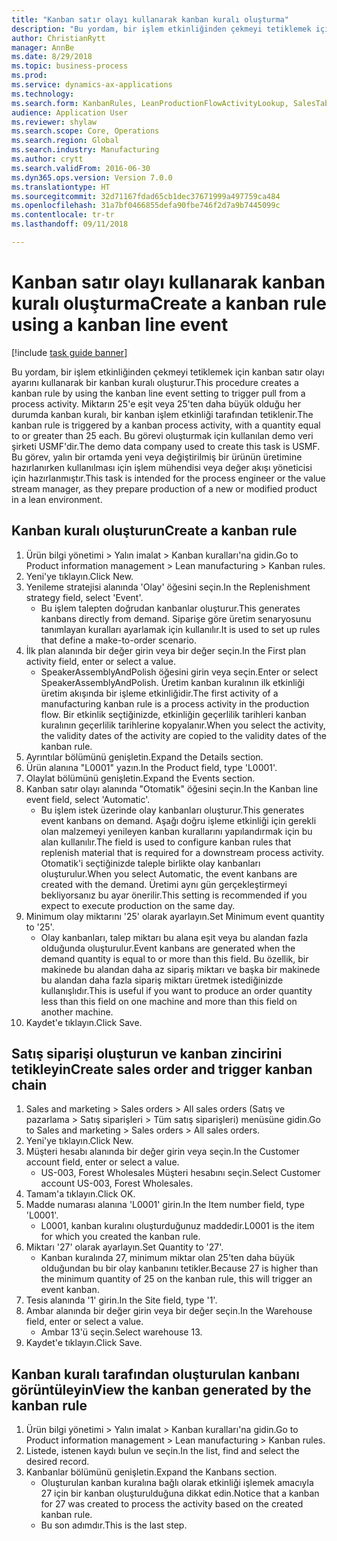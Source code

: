 ```yaml
--- 
title: "Kanban satır olayı kullanarak kanban kuralı oluşturma"
description: "Bu yordam, bir işlem etkinliğinden çekmeyi tetiklemek için kanban satır olayı ayarını kullanarak bir kanban kuralı oluşturur."
author: ChristianRytt
manager: AnnBe
ms.date: 8/29/2018
ms.topic: business-process
ms.prod: 
ms.service: dynamics-ax-applications
ms.technology: 
ms.search.form: KanbanRules, LeanProductionFlowActivityLookup, SalesTableListPage, SalesCreateOrder, SalesTable
audience: Application User
ms.reviewer: shylaw
ms.search.scope: Core, Operations
ms.search.region: Global
ms.search.industry: Manufacturing
ms.author: crytt
ms.search.validFrom: 2016-06-30
ms.dyn365.ops.version: Version 7.0.0
ms.translationtype: HT
ms.sourcegitcommit: 32d71167fdad65cb1dec37671999a497759ca484
ms.openlocfilehash: 31a7bf0466855defa90fbe746f2d7a9b7445099c
ms.contentlocale: tr-tr
ms.lasthandoff: 09/11/2018

---
```

# <a name="create-a-kanban-rule-using-a-kanban-line-event"></a><span data-ttu-id="f65e9-103">Kanban satır olayı kullanarak kanban kuralı oluşturma</span><span class="sxs-lookup"><span data-stu-id="f65e9-103">Create a kanban rule using a kanban line event</span></span>

[!include [task guide banner](../../includes/task-guide-banner.md)]

<span data-ttu-id="f65e9-104">Bu yordam, bir işlem etkinliğinden çekmeyi tetiklemek için kanban satır olayı ayarını kullanarak bir kanban kuralı oluşturur.</span><span class="sxs-lookup"><span data-stu-id="f65e9-104">This procedure creates a kanban rule by using the kanban line event setting to trigger pull from a process activity.</span></span> <span data-ttu-id="f65e9-105">Miktarın 25'e eşit veya 25'ten daha büyük olduğu her durumda kanban kuralı, bir kanban işlem etkinliği tarafından tetiklenir.</span><span class="sxs-lookup"><span data-stu-id="f65e9-105">The kanban rule is triggered by a kanban process activity, with a quantity equal to or greater than 25 each.</span></span> <span data-ttu-id="f65e9-106">Bu görevi oluşturmak için kullanılan demo veri şirketi USMF'dir.</span><span class="sxs-lookup"><span data-stu-id="f65e9-106">The demo data company used to create this task is USMF.</span></span> <span data-ttu-id="f65e9-107">Bu görev, yalın bir ortamda yeni veya değiştirilmiş bir ürünün üretimine hazırlanırken kullanılması için işlem mühendisi veya değer akışı yöneticisi için hazırlanmıştır.</span><span class="sxs-lookup"><span data-stu-id="f65e9-107">This task is intended for the process engineer or the value stream manager, as they prepare production of a new or modified product in a lean environment.</span></span>


## <a name="create-a-kanban-rule"></a><span data-ttu-id="f65e9-108">Kanban kuralı oluşturun</span><span class="sxs-lookup"><span data-stu-id="f65e9-108">Create a kanban rule</span></span>
1. <span data-ttu-id="f65e9-109">Ürün bilgi yönetimi > Yalın imalat > Kanban kuralları'na gidin.</span><span class="sxs-lookup"><span data-stu-id="f65e9-109">Go to Product information management > Lean manufacturing > Kanban rules.</span></span>
2. <span data-ttu-id="f65e9-110">Yeni'ye tıklayın.</span><span class="sxs-lookup"><span data-stu-id="f65e9-110">Click New.</span></span>
3. <span data-ttu-id="f65e9-111">Yenileme stratejisi alanında 'Olay' öğesini seçin.</span><span class="sxs-lookup"><span data-stu-id="f65e9-111">In the Replenishment strategy field, select 'Event'.</span></span>
    * <span data-ttu-id="f65e9-112">Bu işlem talepten doğrudan kanbanlar oluşturur.</span><span class="sxs-lookup"><span data-stu-id="f65e9-112">This generates kanbans directly from demand.</span></span> <span data-ttu-id="f65e9-113">Siparişe göre üretim senaryosunu tanımlayan kuralları ayarlamak için kullanılır.</span><span class="sxs-lookup"><span data-stu-id="f65e9-113">It is used to set up rules that define a make-to-order scenario.</span></span>  
4. <span data-ttu-id="f65e9-114">İlk plan alanında bir değer girin veya bir değer seçin.</span><span class="sxs-lookup"><span data-stu-id="f65e9-114">In the First plan activity field, enter or select a value.</span></span>
    * <span data-ttu-id="f65e9-115">SpeakerAssemblyAndPolish öğesini girin veya seçin.</span><span class="sxs-lookup"><span data-stu-id="f65e9-115">Enter or select SpeakerAssemblyAndPolish.</span></span> <span data-ttu-id="f65e9-116">Üretim kanban kuralının ilk etkinliği üretim akışında bir işleme etkinliğidir.</span><span class="sxs-lookup"><span data-stu-id="f65e9-116">The first activity of a manufacturing kanban rule is a process activity in the production flow.</span></span> <span data-ttu-id="f65e9-117">Bir etkinlik seçtiğinizde, etkinliğin geçerlilik tarihleri kanban kuralının geçerlilik tarihlerine kopyalanır.</span><span class="sxs-lookup"><span data-stu-id="f65e9-117">When you select the activity, the validity dates of the activity are copied to the validity dates of the kanban rule.</span></span>  
5. <span data-ttu-id="f65e9-118">Ayrıntılar bölümünü genişletin.</span><span class="sxs-lookup"><span data-stu-id="f65e9-118">Expand the Details section.</span></span>
6. <span data-ttu-id="f65e9-119">Ürün alanına "L0001" yazın.</span><span class="sxs-lookup"><span data-stu-id="f65e9-119">In the Product field, type 'L0001'.</span></span>
7. <span data-ttu-id="f65e9-120">Olaylat bölümünü genişletin.</span><span class="sxs-lookup"><span data-stu-id="f65e9-120">Expand the Events section.</span></span>
8. <span data-ttu-id="f65e9-121">Kanban satır olayı alanında "Otomatik" öğesini seçin.</span><span class="sxs-lookup"><span data-stu-id="f65e9-121">In the Kanban line event field, select 'Automatic'.</span></span>
    * <span data-ttu-id="f65e9-122">Bu işlem istek üzerinde olay kanbanları oluşturur.</span><span class="sxs-lookup"><span data-stu-id="f65e9-122">This generates event kanbans on demand.</span></span>  <span data-ttu-id="f65e9-123">Aşağı doğru işleme etkinliği için gerekli olan malzemeyi yenileyen kanban kurallarını yapılandırmak için bu alan kullanılır.</span><span class="sxs-lookup"><span data-stu-id="f65e9-123">The field is used to configure kanban rules that replenish material that is required for a downstream process activity.</span></span> <span data-ttu-id="f65e9-124">Otomatik'i seçtiğinizde taleple birlikte olay kanbanları oluşturulur.</span><span class="sxs-lookup"><span data-stu-id="f65e9-124">When you select Automatic, the event kanbans are created with the demand.</span></span> <span data-ttu-id="f65e9-125">Üretimi aynı gün gerçekleştirmeyi bekliyorsanız bu ayar önerilir.</span><span class="sxs-lookup"><span data-stu-id="f65e9-125">This setting is recommended if you expect to execute production on the same day.</span></span>  
9. <span data-ttu-id="f65e9-126">Minimum olay miktarını '25' olarak ayarlayın.</span><span class="sxs-lookup"><span data-stu-id="f65e9-126">Set Minimum event quantity to '25'.</span></span>
    * <span data-ttu-id="f65e9-127">Olay kanbanları, talep miktarı bu alana eşit veya bu alandan fazla olduğunda oluşturulur.</span><span class="sxs-lookup"><span data-stu-id="f65e9-127">Event kanbans are generated when the demand quantity is equal to or more than this field.</span></span> <span data-ttu-id="f65e9-128">Bu özellik, bir makinede bu alandan daha az sipariş miktarı ve başka bir makinede bu alandan daha fazla sipariş miktarı üretmek istediğinizde kullanışlıdır.</span><span class="sxs-lookup"><span data-stu-id="f65e9-128">This is useful if you want to produce an order quantity less than this field on one machine and more than this field on another machine.</span></span>  
10. <span data-ttu-id="f65e9-129">Kaydet'e tıklayın.</span><span class="sxs-lookup"><span data-stu-id="f65e9-129">Click Save.</span></span>

## <a name="create-sales-order-and-trigger-kanban-chain"></a><span data-ttu-id="f65e9-130">Satış siparişi oluşturun ve kanban zincirini tetikleyin</span><span class="sxs-lookup"><span data-stu-id="f65e9-130">Create sales order and trigger kanban chain</span></span>
1. <span data-ttu-id="f65e9-131">Sales and marketing > Sales orders > All sales orders (Satış ve pazarlama > Satış siparişleri > Tüm satış siparişleri) menüsüne gidin.</span><span class="sxs-lookup"><span data-stu-id="f65e9-131">Go to Sales and marketing > Sales orders > All sales orders.</span></span>
2. <span data-ttu-id="f65e9-132">Yeni'ye tıklayın.</span><span class="sxs-lookup"><span data-stu-id="f65e9-132">Click New.</span></span>
3. <span data-ttu-id="f65e9-133">Müşteri hesabı alanında bir değer girin veya seçin.</span><span class="sxs-lookup"><span data-stu-id="f65e9-133">In the Customer account field, enter or select a value.</span></span>
    * <span data-ttu-id="f65e9-134">US-003, Forest Wholesales Müşteri hesabını seçin.</span><span class="sxs-lookup"><span data-stu-id="f65e9-134">Select Customer account US-003, Forest Wholesales.</span></span>  
4. <span data-ttu-id="f65e9-135">Tamam'a tıklayın.</span><span class="sxs-lookup"><span data-stu-id="f65e9-135">Click OK.</span></span>
5. <span data-ttu-id="f65e9-136">Madde numarası alanına 'L0001' girin.</span><span class="sxs-lookup"><span data-stu-id="f65e9-136">In the Item number field, type 'L0001'.</span></span>
    * <span data-ttu-id="f65e9-137">L0001, kanban kuralını oluşturduğunuz maddedir.</span><span class="sxs-lookup"><span data-stu-id="f65e9-137">L0001 is the item for which you created the kanban rule.</span></span>  
6. <span data-ttu-id="f65e9-138">Miktarı '27' olarak ayarlayın.</span><span class="sxs-lookup"><span data-stu-id="f65e9-138">Set Quantity to '27'.</span></span>
    * <span data-ttu-id="f65e9-139">Kanban kuralında 27, minimum miktar olan 25'ten daha büyük olduğundan bu bir olay kanbanını tetikler.</span><span class="sxs-lookup"><span data-stu-id="f65e9-139">Because 27 is higher than the minimum quantity of 25 on the kanban rule, this will trigger an event kanban.</span></span>  
7. <span data-ttu-id="f65e9-140">Tesis alanında '1' girin.</span><span class="sxs-lookup"><span data-stu-id="f65e9-140">In the Site field, type '1'.</span></span>
8. <span data-ttu-id="f65e9-141">Ambar alanında bir değer girin veya bir değer seçin.</span><span class="sxs-lookup"><span data-stu-id="f65e9-141">In the Warehouse field, enter or select a value.</span></span>
    * <span data-ttu-id="f65e9-142">Ambar 13'ü seçin.</span><span class="sxs-lookup"><span data-stu-id="f65e9-142">Select warehouse 13.</span></span>  
9. <span data-ttu-id="f65e9-143">Kaydet'e tıklayın.</span><span class="sxs-lookup"><span data-stu-id="f65e9-143">Click Save.</span></span>

## <a name="view-the-kanban-generated-by-the-kanban-rule"></a><span data-ttu-id="f65e9-144">Kanban kuralı tarafından oluşturulan kanbanı görüntüleyin</span><span class="sxs-lookup"><span data-stu-id="f65e9-144">View the kanban generated by the kanban rule</span></span>
1. <span data-ttu-id="f65e9-145">Ürün bilgi yönetimi > Yalın imalat > Kanban kuralları'na gidin.</span><span class="sxs-lookup"><span data-stu-id="f65e9-145">Go to Product information management > Lean manufacturing > Kanban rules.</span></span>
2. <span data-ttu-id="f65e9-146">Listede, istenen kaydı bulun ve seçin.</span><span class="sxs-lookup"><span data-stu-id="f65e9-146">In the list, find and select the desired record.</span></span>
3. <span data-ttu-id="f65e9-147">Kanbanlar bölümünü genişletin.</span><span class="sxs-lookup"><span data-stu-id="f65e9-147">Expand the Kanbans section.</span></span>
    * <span data-ttu-id="f65e9-148">Oluşturulan kanban kuralına bağlı olarak etkinliği işlemek amacıyla 27 için bir kanban oluşturulduğuna dikkat edin.</span><span class="sxs-lookup"><span data-stu-id="f65e9-148">Notice that a kanban for 27 was created to process the  activity based on the created kanban rule.</span></span>  
    * <span data-ttu-id="f65e9-149">Bu son adımdır.</span><span class="sxs-lookup"><span data-stu-id="f65e9-149">This is the last step.</span></span>  


